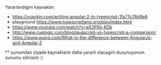 Yararlandigim kaynaklar;

* https://vsavkin.com/writing-angular-2-in-typescript-1fa77c78d8e8
* playground https://www.typescriptlang.org/play/index.html
* https://www.youtube.com/watch?v=eX2PXjj-KDk
* http://www.cuelogic.com/blog/javascript-vs-typescript-a-comparison/
* https://www.quora.com/What-is-the-difference-between-AngularJs-and-Angular-2


** sunumdan ziyade kaynaklarin daha yararli olacagini dusunuyorum. sunumu silmisim :(




